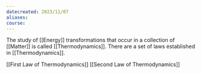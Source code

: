 ```yaml
---
datecreated: 2023/11/07
aliases: 
course:
---
```

The study of [[Energy]] transformations that occur in a collection of [[Matter]] is called [[Thermodynamics]]. There are a set of laws established in [[Thermodynamics]].

[[First Law of Thermodynamics]]
[[Second Law of Thermodynamics]]